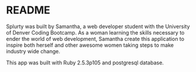 # README

Splurty was built by Samantha, a web developer student with the University of Denver Coding Bootcamp. As a woman learning the skills necessary to ender the world of web development, Samantha create this application to inspire both herself and other awesome women taking steps to make industry wide change.

This app was built with Ruby 2.5.3p105 and postgresql database.
